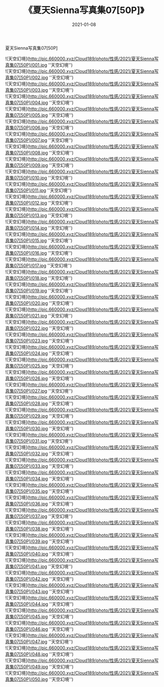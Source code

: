 ﻿---
layout: post
title:  《夏天Sienna写真集07[50P]》
date:   2021-01-08
img: http://pic.660000.xyz/Cloud189/photo/性感/2021/夏天Sienna写真集07[50P]/000.jpg
categories: [美女, 性感, 泳衣]
---

夏天Sienna写真集07[50P]



![天空幻境](http://pic.660000.xyz/Cloud189/photo/性感/2021/夏天Sienna写真集07[50P]/001.jpg ''天空幻境'') <br>
![天空幻境](http://pic.660000.xyz/Cloud189/photo/性感/2021/夏天Sienna写真集07[50P]/002.jpg ''天空幻境'') <br>
![天空幻境](http://pic.660000.xyz/Cloud189/photo/性感/2021/夏天Sienna写真集07[50P]/003.jpg ''天空幻境'') <br>
![天空幻境](http://pic.660000.xyz/Cloud189/photo/性感/2021/夏天Sienna写真集07[50P]/004.jpg ''天空幻境'') <br>
![天空幻境](http://pic.660000.xyz/Cloud189/photo/性感/2021/夏天Sienna写真集07[50P]/005.jpg ''天空幻境'') <br>
![天空幻境](http://pic.660000.xyz/Cloud189/photo/性感/2021/夏天Sienna写真集07[50P]/006.jpg ''天空幻境'') <br>
![天空幻境](http://pic.660000.xyz/Cloud189/photo/性感/2021/夏天Sienna写真集07[50P]/007.jpg ''天空幻境'') <br>
![天空幻境](http://pic.660000.xyz/Cloud189/photo/性感/2021/夏天Sienna写真集07[50P]/008.jpg ''天空幻境'') <br>
![天空幻境](http://pic.660000.xyz/Cloud189/photo/性感/2021/夏天Sienna写真集07[50P]/009.jpg ''天空幻境'') <br>
![天空幻境](http://pic.660000.xyz/Cloud189/photo/性感/2021/夏天Sienna写真集07[50P]/010.jpg ''天空幻境'') <br>
![天空幻境](http://pic.660000.xyz/Cloud189/photo/性感/2021/夏天Sienna写真集07[50P]/011.jpg ''天空幻境'') <br>
![天空幻境](http://pic.660000.xyz/Cloud189/photo/性感/2021/夏天Sienna写真集07[50P]/012.jpg ''天空幻境'') <br>
![天空幻境](http://pic.660000.xyz/Cloud189/photo/性感/2021/夏天Sienna写真集07[50P]/013.jpg ''天空幻境'') <br>
![天空幻境](http://pic.660000.xyz/Cloud189/photo/性感/2021/夏天Sienna写真集07[50P]/014.jpg ''天空幻境'') <br>
![天空幻境](http://pic.660000.xyz/Cloud189/photo/性感/2021/夏天Sienna写真集07[50P]/015.jpg ''天空幻境'') <br>
![天空幻境](http://pic.660000.xyz/Cloud189/photo/性感/2021/夏天Sienna写真集07[50P]/016.jpg ''天空幻境'') <br>
![天空幻境](http://pic.660000.xyz/Cloud189/photo/性感/2021/夏天Sienna写真集07[50P]/017.jpg ''天空幻境'') <br>
![天空幻境](http://pic.660000.xyz/Cloud189/photo/性感/2021/夏天Sienna写真集07[50P]/018.jpg ''天空幻境'') <br>
![天空幻境](http://pic.660000.xyz/Cloud189/photo/性感/2021/夏天Sienna写真集07[50P]/019.jpg ''天空幻境'') <br>
![天空幻境](http://pic.660000.xyz/Cloud189/photo/性感/2021/夏天Sienna写真集07[50P]/020.jpg ''天空幻境'') <br>
![天空幻境](http://pic.660000.xyz/Cloud189/photo/性感/2021/夏天Sienna写真集07[50P]/021.jpg ''天空幻境'') <br>
![天空幻境](http://pic.660000.xyz/Cloud189/photo/性感/2021/夏天Sienna写真集07[50P]/022.jpg ''天空幻境'') <br>
![天空幻境](http://pic.660000.xyz/Cloud189/photo/性感/2021/夏天Sienna写真集07[50P]/023.jpg ''天空幻境'') <br>
![天空幻境](http://pic.660000.xyz/Cloud189/photo/性感/2021/夏天Sienna写真集07[50P]/024.jpg ''天空幻境'') <br>
![天空幻境](http://pic.660000.xyz/Cloud189/photo/性感/2021/夏天Sienna写真集07[50P]/025.jpg ''天空幻境'') <br>
![天空幻境](http://pic.660000.xyz/Cloud189/photo/性感/2021/夏天Sienna写真集07[50P]/026.jpg ''天空幻境'') <br>
![天空幻境](http://pic.660000.xyz/Cloud189/photo/性感/2021/夏天Sienna写真集07[50P]/027.jpg ''天空幻境'') <br>
![天空幻境](http://pic.660000.xyz/Cloud189/photo/性感/2021/夏天Sienna写真集07[50P]/028.jpg ''天空幻境'') <br>
![天空幻境](http://pic.660000.xyz/Cloud189/photo/性感/2021/夏天Sienna写真集07[50P]/029.jpg ''天空幻境'') <br>
![天空幻境](http://pic.660000.xyz/Cloud189/photo/性感/2021/夏天Sienna写真集07[50P]/030.jpg ''天空幻境'') <br>
![天空幻境](http://pic.660000.xyz/Cloud189/photo/性感/2021/夏天Sienna写真集07[50P]/031.jpg ''天空幻境'') <br>
![天空幻境](http://pic.660000.xyz/Cloud189/photo/性感/2021/夏天Sienna写真集07[50P]/032.jpg ''天空幻境'') <br>
![天空幻境](http://pic.660000.xyz/Cloud189/photo/性感/2021/夏天Sienna写真集07[50P]/033.jpg ''天空幻境'') <br>
![天空幻境](http://pic.660000.xyz/Cloud189/photo/性感/2021/夏天Sienna写真集07[50P]/034.jpg ''天空幻境'') <br>
![天空幻境](http://pic.660000.xyz/Cloud189/photo/性感/2021/夏天Sienna写真集07[50P]/035.jpg ''天空幻境'') <br>
![天空幻境](http://pic.660000.xyz/Cloud189/photo/性感/2021/夏天Sienna写真集07[50P]/036.jpg ''天空幻境'') <br>
![天空幻境](http://pic.660000.xyz/Cloud189/photo/性感/2021/夏天Sienna写真集07[50P]/037.jpg ''天空幻境'') <br>
![天空幻境](http://pic.660000.xyz/Cloud189/photo/性感/2021/夏天Sienna写真集07[50P]/038.jpg ''天空幻境'') <br>
![天空幻境](http://pic.660000.xyz/Cloud189/photo/性感/2021/夏天Sienna写真集07[50P]/039.jpg ''天空幻境'') <br>
![天空幻境](http://pic.660000.xyz/Cloud189/photo/性感/2021/夏天Sienna写真集07[50P]/040.jpg ''天空幻境'') <br>
![天空幻境](http://pic.660000.xyz/Cloud189/photo/性感/2021/夏天Sienna写真集07[50P]/041.jpg ''天空幻境'') <br>
![天空幻境](http://pic.660000.xyz/Cloud189/photo/性感/2021/夏天Sienna写真集07[50P]/042.jpg ''天空幻境'') <br>
![天空幻境](http://pic.660000.xyz/Cloud189/photo/性感/2021/夏天Sienna写真集07[50P]/043.jpg ''天空幻境'') <br>
![天空幻境](http://pic.660000.xyz/Cloud189/photo/性感/2021/夏天Sienna写真集07[50P]/044.jpg ''天空幻境'') <br>
![天空幻境](http://pic.660000.xyz/Cloud189/photo/性感/2021/夏天Sienna写真集07[50P]/045.jpg ''天空幻境'') <br>
![天空幻境](http://pic.660000.xyz/Cloud189/photo/性感/2021/夏天Sienna写真集07[50P]/046.jpg ''天空幻境'') <br>
![天空幻境](http://pic.660000.xyz/Cloud189/photo/性感/2021/夏天Sienna写真集07[50P]/047.jpg ''天空幻境'') <br>
![天空幻境](http://pic.660000.xyz/Cloud189/photo/性感/2021/夏天Sienna写真集07[50P]/048.jpg ''天空幻境'') <br>
![天空幻境](http://pic.660000.xyz/Cloud189/photo/性感/2021/夏天Sienna写真集07[50P]/049.jpg ''天空幻境'') <br>
![天空幻境](http://pic.660000.xyz/Cloud189/photo/性感/2021/夏天Sienna写真集07[50P]/050.jpg ''天空幻境'') <br>